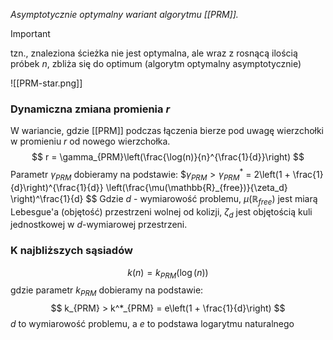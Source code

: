 *Asymptotycznie optymalny wariant algorytmu [[PRM]].*
>[!IMPORTANT]
> tzn., znaleziona ścieżka nie jest optymalna, ale wraz z rosnącą ilością próbek $n$, zbliża się do optimum (algorytm optymalny asymptotycznie)

![[PRM-star.png]]
### Dynamiczna zmiana promienia $r$
W wariancie, gdzie [[PRM]] podczas łączenia bierze pod uwagę wierzchołki w promieniu $r$ od nowego wierzchołka.
$$
r = \gamma_{PRM}\left(\frac{\log(n)}{n}^{\frac{1}{d}}\right)
$$
Parametr $\gamma_{PRM}$ dobieramy na podstawie:
$$\gamma_{PRM} > \gamma^*_{PRM}$ = 
2\left(1 + \frac{1}{d}\right)^{\frac{1}{d}} 
\left(\frac{\mu(\mathbb{R}_{free})}{\zeta_d} \right)^\frac{1}{d}
$$
Gdzie $d$ - wymiarowość problemu, $\mu(\mathbb{R}_{free})$ jest miarą Lebesgue'a (objętość) przestrzeni wolnej od kolizji, $\zeta_d$ jest objętością kuli jednostkowej w $d$-wymiarowej przestrzeni.

### K najbliższych sąsiadów
$$
k(n) = k_{PRM}(\log(n))
$$
gdzie parametr ${k_{PRM}}$ dobieramy na podstawie:
$$
k_{PRM} > k^*_{PRM} = e\left(1 + \frac{1}{d}\right)
$$
$d$ to wymiarowość problemu, a $e$ to podstawa logarytmu naturalnego
